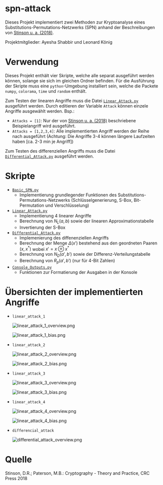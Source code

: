 # spn-attack

Dieses Projekt implementiert zwei Methoden zur Kryptoanalyse eines Substitutions-Permutations-Netzwerks (SPN) anhand der Beschreibungen von [Stinson u. a. (2018)](#quelle). 

Projektmitglieder: Ayesha Shabbir und Leonard König

# Verwendung

Dieses Projekt enthält vier Skripte, welche alle separat ausgeführt werden können, solange sie sich im gleichen Ordner befinden. Für die Ausführung der Skripte muss eine `python`-Umgebung installiert sein, welche die Packete `numpy`, `colorama`, `time` und `random` enthält.

Zum Testen der linearen Angriffe muss die Datei [`Linear_Attack.py`](scripts/Linear_Attack.py) ausgeführt werden. Durch editieren der Variable `Attack` können einzele Angriffe ausgewählt werden. Bsp.:
- `Attacks = [1]`: Nur der von [Stinson u. a. (2018)](#quelle) beschriebene Beispielangriff wird ausgeführt.
- `Attacks = [1,2,3,4]`: Alle implementierten Angriff werden der Reihe nach ausgeführt (Achtung: Die Angriffe 3-4 können längere Laufzeiten haben [ca. 2-3 min je Angriff])

Zum Testen des differenziellen Angriffs muss die Datei [`Differential_Attack.py`](scripts/Differential_Attack.py) ausgeführt werden.

# Skripte

- [`Basic_SPN.py`](scripts/Basic_SPN.py)
  - Implementierung grundlegender Funktionen des Substitutions-Permutations-Netzwerks (Schlüsselgenerierung, S-Box, Bit-Permutation und Verschlüsselung)
- [`Linear_Attack.py`](scripts/Linear_Attack.py)
  - Implementierung 4 linearer Angriffe
  - Berechnung von $`N_L(a,b)`$ sowie der linearen Approximationstabelle
  - Invertierung der S-Box
- [`Differential_Attack.py`](scripts/Differential_Attack.py)
  - Implemenierung des diffenenziellen Angriffs
  - Berechnung der Menge $`\Delta(x')`$ bestehend aus den geordneten Paaren $`(x,x^*)`$ wobei $`x'=x\oplus x^*`$
  - Berechnung von $`N_D(a',b')`$ sowie der Differenz-Verteilungstabelle
  - Berechnung von $`R_p(a',b')`$ (nur für 4-Bit Zahlen)
- [`Console_Outputs.py`](scripts/Console_Outputs.py)
  - Funktionen zur Formatierung der Ausgaben in der Konsole

# Übersichten der implementierten Angriffe

- `linear_attack_1`
  
  ![linear_attack_1_overview.png](images/graphs/linear_attack_1_overview.png)

  ![linear_attack_1_bias.png](images/latex/linear_attack_1_bias.png)

- `linear_attack_2`
  
  ![linear_attack_2_overview.png](images/graphs/linear_attack_2_overview.png)

  ![linear_attack_2_bias.png](images/latex/linear_attack_2_bias.png)

- `linear_attack_3`
  
  ![linear_attack_3_overview.png](images/graphs/linear_attack_3_overview.png)

  ![linear_attack_3_bias.png](images/latex/linear_attack_3_bias.png)

- `linear_attack_4`
  
  ![linear_attack_4_overview.png](images/graphs/linear_attack_4_overview.png)

  ![linear_attack_4_bias.png](images/latex/linear_attack_4_bias.png)

- `differencial_attack`

  ![differential_attack_overview.png](images/graphs/differential_attack_overview.png)

# Quelle

Stinson, D.R.; Paterson, M.B.: Cryptography - Theory and Practice, CRC Press 2018
